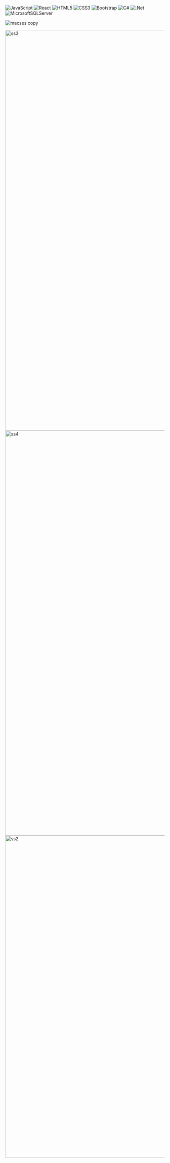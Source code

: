 ![JavaScript](https://img.shields.io/badge/javascript-%23323330.svg?style=for-the-badge&logo=javascript&logoColor=%23F7DF1E)
![React](https://img.shields.io/badge/react-%2320232a.svg?style=for-the-badge&logo=react&logoColor=%2361DAFB)
![HTML5](https://img.shields.io/badge/html5-%23E34F26.svg?style=for-the-badge&logo=html5&logoColor=white)
![CSS3](https://img.shields.io/badge/css3-%231572B6.svg?style=for-the-badge&logo=css3&logoColor=white)
![Bootstrap](https://img.shields.io/badge/bootstrap-%238511FA.svg?style=for-the-badge&logo=bootstrap&logoColor=white)
![C#](https://img.shields.io/badge/c%23-%23239120.svg?style=for-the-badge&logo=csharp&logoColor=white)
![.Net](https://img.shields.io/badge/.NET-5C2D91?style=for-the-badge&logo=.net&logoColor=white)
![MicrosoftSQLServer](https://img.shields.io/badge/Microsoft%20SQL%20Server-CC2927?style=for-the-badge&logo=microsoft%20sql%20server&logoColor=white)

![macses copy](https://github.com/MaxAguilar712/MaxAuto/assets/143422478/e640a784-e08f-4e27-bb65-81e976a6c810)

<img width="1267" alt="ss3" src="https://github.com/MaxAguilar712/MaxAuto/assets/143422478/ae024aa5-b174-4b7c-83b4-8f40e79de7ff">

<img width="1280" alt="ss4" src="https://github.com/MaxAguilar712/MaxAuto/assets/143422478/de935f83-eba2-4d9c-a67e-aac5e1941e6f">

<img width="1020" alt="ss2" src="https://github.com/MaxAguilar712/MaxAuto/assets/143422478/70b32317-9d57-494c-bc46-936584e99050">
